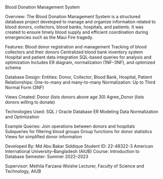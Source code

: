 Blood Donation Management System

Overview:
The Blood Donation Management System is a structured database project developed to manage and organize information related to blood donors, collectors, blood banks, hospitals, and patients. It was created to ensure timely blood supply and efficient coordination during emergencies such as the Maui Fire tragedy.

Features:
Blood donor registration and management
Tracking of blood collectors and their donors
Centralized blood bank inventory system
Hospital and patient data integration
SQL-based queries for analysis and optimization
Includes ER diagram, normalization (1NF–3NF), and optimized schema

Database Design:
Entities: Donor, Collector, Blood Bank, Hospital, Patient
Relationships: One-to-many and many-to-many
Normalization: Up to Third Normal Form (3NF)

Views Created:
Donor (lists donors above age 30)
Agree_Donor (lists donors willing to donate)

Technologies Used:
SQL / Oracle Database
ER Modeling
Data Normalization and Optimization

Example Queries:
Join operations between donors and hospitals
Subqueries for filtering blood groups
Group functions for donor statistics
Views for simplified donor information

Developed By:
Md Abu Bakar Siddique
Student ID: 22-48322-3
American International University–Bangladesh (AIUB)
Course: Introduction to Database
Semester: Summer 2022–2023

Supervisor:
Methila Farzana Woishe
Lecturer, Faculty of Science and Technology, AIUB
